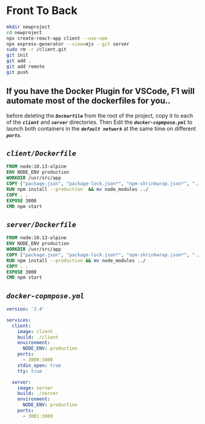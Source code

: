 # Front To Back

```bash
mkdir newproject
cd newproject
npx create-react-app client --use-npm
npx express-generator --view=ejs --git server
sudo rm -r /client.git
git init
git add .
git add remote
git push
```

## If you have the Docker Plugin for VSCode, F1 will automate most of the dockerfiles for you..

before deleting the **_`Dockerfile`_** from the root of the project, copy it to each of the **_`client`_** and **_`server`_** directories. Then Edit the **_`docker-copmpose.yml`_** to launch both containers in the **_`default network`_** at the same time on different **_`ports`_**.

## **_`client/Dockerfile`_**

```Dockerfile
FROM node:10.13-alpine
ENV NODE_ENV production
WORKDIR /usr/src/app
COPY ["package.json", "package-lock.json*", "npm-shrinkwrap.json*", "./"]
RUN npm install --production  && mv node_modules ../
COPY . .
EXPOSE 3000
CMD npm start
```

## **_`server/Dockerfile`_**

```Dockerfile
FROM node:10.13-alpine
ENV NODE_ENV production
WORKDIR /usr/src/app
COPY ["package.json", "package-lock.json*", "npm-shrinkwrap.json*", "./"]
RUN npm install --production && mv node_modules ../
COPY . .
EXPOSE 3000
CMD npm start
```

## **_`docker-copmpose.yml`_**

```yml
version: '2.4'

services:
  client:
    image: client
    build: ./client
    environment:
      NODE_ENV: production
    ports:
      - 3000:3000
    stdin_open: true
    tty: true

  server:
    image: server
    build: ./server
    environment:
      NODE_ENV: production
    ports:
      - 3001:3000
```
